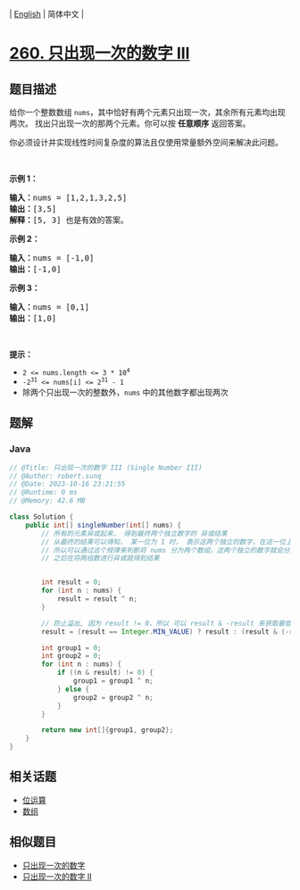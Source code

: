 
| [English](README_EN.md) | 简体中文 |

# [260. 只出现一次的数字 III](https://leetcode.cn//problems/single-number-iii/)

## 题目描述

<p>给你一个整数数组&nbsp;<code>nums</code>，其中恰好有两个元素只出现一次，其余所有元素均出现两次。 找出只出现一次的那两个元素。你可以按 <strong>任意顺序</strong> 返回答案。</p>

<p>你必须设计并实现线性时间复杂度的算法且仅使用常量额外空间来解决此问题。</p>

<p>&nbsp;</p>

<p><strong>示例 1：</strong></p>

<pre>
<strong>输入：</strong>nums = [1,2,1,3,2,5]
<strong>输出：</strong>[3,5]
<strong>解释：</strong>[5, 3] 也是有效的答案。
</pre>

<p><strong>示例 2：</strong></p>

<pre>
<strong>输入：</strong>nums = [-1,0]
<strong>输出：</strong>[-1,0]
</pre>

<p><strong>示例 3：</strong></p>

<pre>
<strong>输入：</strong>nums = [0,1]
<strong>输出：</strong>[1,0]
</pre>

<p>&nbsp;</p>

<p><strong>提示：</strong></p>

<ul>
	<li><code>2 &lt;= nums.length &lt;= 3 * 10<sup>4</sup></code></li>
	<li><code>-2<sup>31</sup> &lt;= nums[i] &lt;= 2<sup>31</sup> - 1</code></li>
	<li>除两个只出现一次的整数外，<code>nums</code> 中的其他数字都出现两次</li>
</ul>


## 题解


### Java

```Java
// @Title: 只出现一次的数字 III (Single Number III)
// @Author: robert.sunq
// @Date: 2023-10-16 23:21:55
// @Runtime: 0 ms
// @Memory: 42.6 MB

class Solution {
    public int[] singleNumber(int[] nums) {
        // 所有的元素异或起来， 得到最终两个独立数字的 异或结果
        // 从最终的结果可以得知， 某一位为 1 时， 表示这两个独立的数字，在这一位上分别为 0 和 1
        // 所以可以通过这个规律来判断将 nums 分为两个数组，这两个独立的数字就会分别属于两个数组，
        // 之后在将两组数进行异或就得到结果


        int result = 0;
        for (int n : nums) {
            result = result ^ n;
        }

        // 防止溢出, 因为 result != 0，所以 可以 result & -result 来获取最低位的1的位置
        result = (result == Integer.MIN_VALUE) ? result : (result & (-result));

        int group1 = 0;
        int group2 = 0;
        for (int n : nums) {
            if ((n & result) != 0) {
                group1 = group1 ^ n;
            } else {
                group2 = group2 ^ n;
            }
        }

        return new int[]{group1, group2};
    }
}
```



## 相关话题

- [位运算](https://leetcode.cn//tag/bit-manipulation)
- [数组](https://leetcode.cn//tag/array)

## 相似题目


- [只出现一次的数字](../single-number/README.md)
- [只出现一次的数字 II](../single-number-ii/README.md)
